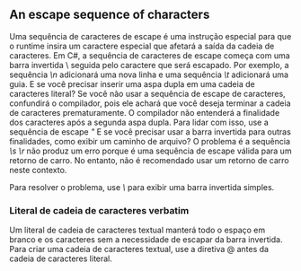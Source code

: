 ## An escape sequence of characters

Uma sequência de caracteres de escape é uma instrução especial para que o runtime insira um caractere especial que afetará a saída da cadeia de caracteres. Em C#, a sequência de caracteres de escape começa com uma barra invertida \ seguida pelo caractere que será escapado. Por exemplo, a sequência *\n* adicionará uma nova linha e uma sequência *\t* adicionará uma guia.
E se você precisar inserir uma aspa dupla em uma cadeia de caracteres literal? Se você não usar a sequência de escape de caracteres, confundirá o compilador, pois ele achará que você deseja terminar a cadeia de caracteres prematuramente. O compilador não entenderá a finalidade dos caracteres após a segunda aspa dupla. Para lidar com isso, use a sequência de escape *\"*
E se você precisar usar a barra invertida para outras finalidades, como exibir um caminho de arquivo?
O problema é a sequência *\s* *\r* não produz um erro porque é uma sequência de escape válida para um retorno de carro. No entanto, não é recomendado usar um retorno de carro neste contexto.

Para resolver o problema, use *\\* para exibir uma barra invertida simples.

### Literal de cadeia de caracteres verbatim
Um literal de cadeia de caracteres textual manterá todo o espaço em branco e os caracteres sem a necessidade de escapar da barra invertida. Para criar uma cadeia de caracteres textual, use a diretiva @ antes da cadeia de caracteres literal.